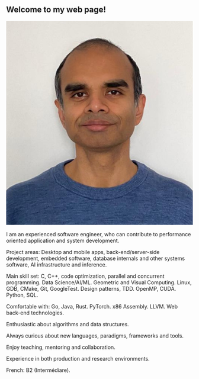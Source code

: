 ## Welcome to my web page!

![image info](./pictures/hari_kannan.jpeg)

I am an experienced software engineer, who can contribute to performance oriented application and system development.

Project areas:
Desktop and mobile apps, back-end/server-side development, embedded software, database internals and other systems software, AI infrastructure and inference.

Main skill set:
C, C++, code optimization, parallel and concurrent programming.
Data Science/AI/ML. Geometric and Visual Computing.
Linux, GDB, CMake, Git, GoogleTest.
Design patterns, TDD.
OpenMP, CUDA.
Python, SQL.

Comfortable with:
Go, Java, Rust. PyTorch.
x86 Assembly. LLVM.
Web back-end technologies.

Enthusiastic about algorithms and data structures.

Always curious about new languages, paradigms, frameworks and tools.

Enjoy teaching, mentoring and collaboration.

Experience in both production and research environments.

French: B2 (Intermédiare).
